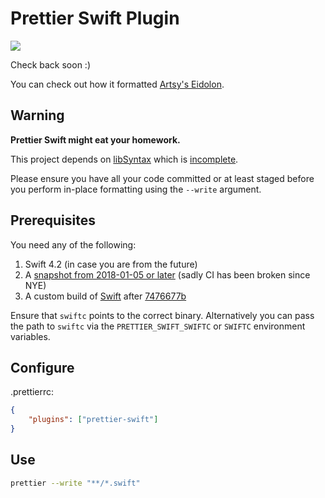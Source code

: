 # Prettier Swift Plugin

![](https://i.giphy.com/media/GNvOUgBvLzVwA/giphy.webp)

Check back soon :)

You can check out how it formatted [Artsy's Eidolon](https://github.com/sirlantis/eidolon/pull/1/files).

## Warning

**Prettier Swift might eat your homework.**

This project depends on [libSyntax](https://github.com/apple/swift/blob/master/lib/Syntax)
which is [incomplete](https://github.com/apple/swift/blob/master/lib/Syntax/Status.md).

Please ensure you have all your code committed or at least staged
before you perform in-place formatting using the `--write` argument.

## Prerequisites

You need any of the following:

1. Swift 4.2 (in case you are from the future)
2. A [snapshot from 2018-01-05 or later](https://swift.org/download/#snapshots) (sadly CI has been broken since NYE)
3. A custom build of [Swift](https://github.com/apple/swift) after [7476677b](https://github.com/apple/swift/commit/7476677bb29619b2c0f1f9dcc1e67fa910240c9c)

Ensure that `swiftc` points to the correct binary.
Alternatively you can pass the path to `swiftc`
via the `PRETTIER_SWIFT_SWIFTC` or `SWIFTC` environment variables.

<!--

## Install

```bash
yarn add --dev --exact prettier @prettier/plugin-swift
```

-->

## Configure

.prettierrc:

```json
{
    "plugins": ["prettier-swift"]
}
```

## Use

```bash
prettier --write "**/*.swift"
```
